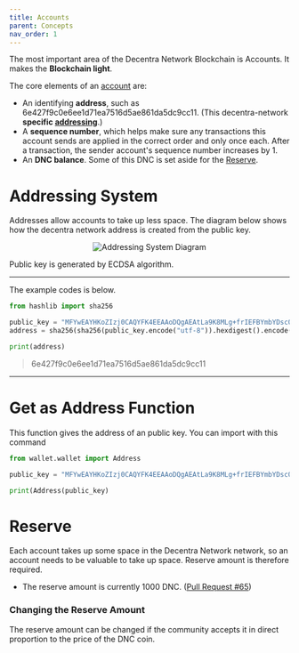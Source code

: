 ```yaml
---
title: Accounts
parent: Concepts
nav_order: 1
---
```


The most important area of the Decentra Network Blockchain is Accounts. It makes the **Blockchain light**.

The core elements of an [account](https://github.com/Decentra-Network/Decentra-Network/blob/master/decentra_network/accounts/account.py#L19) are:

- An identifying **address**, such as 6e427f9c0e6ee1d71ea7516d5ae861da5dc9cc11. (This decentra-network **specific [addressing](#addressing-system)**.)
- A **sequence number**, which helps make sure any transactions this account sends are applied in the correct order and only once each. After a transaction, the sender account's sequence number increases by 1.
- An **DNC balance**. Some of this DNC is set aside for the [Reserve](#reserve).

# Addressing System

Addresses allow accounts to take up less space.
The diagram below shows how the decentra network address is created from the public key.

<p align="center">
    <img src="https://user-images.githubusercontent.com/41792982/121060769-bf7f1f80-c7cb-11eb-9c22-4f32a9b9ed7c.png" alt="Addressing System Diagram">
</p>

Public key is generated by ECDSA algorithm.

---

The example codes is below.

```python
from hashlib import sha256

public_key = "MFYwEAYHKoZIzj0CAQYFK4EEAAoDQgAEAtLa9K8MLg+frIEFBYmbYDsc0INqXedAF8SlpEGQQmOSjKV+6MxpVP53bl6elalJfCMV33WhqAelf3qkx+QHvw=="
address = sha256(sha256(public_key.encode("utf-8")).hexdigest().encode("utf-8")).hexdigest()[-40:]

print(address)
```

> 6e427f9c0e6ee1d71ea7516d5ae861da5dc9cc11

---

# Get as Address Function

This function gives the address of an public key.
You can import with this command

```python
from wallet.wallet import Address

public_key = "MFYwEAYHKoZIzj0CAQYFK4EEAAoDQgAEAtLa9K8MLg+frIEFBYmbYDsc0INqXedAF8SlpEGQQmOSjKV+6MxpVP53bl6elalJfCMV33WhqAelf3qkx+QHvw=="

print(Address(public_key)
```

# Reserve

Each account takes up some space in the Decentra Network network, so an account needs to be valuable to take up space. Reserve amount is therefore required.

- The reserve amount is currently 1000 DNC. ([Pull Request #65](https://github.com/Decentra-Network/Decentra-Network/commit/dead29d08e96fea738911b1cd90fe7d2d0a62c44#diff-17332442b68875a6b66bd4989c8ed80c22ce1c836445aa7042145b0c0627cf30R64))

### Changing the Reserve Amount

The reserve amount can be changed if the community accepts it in direct proportion to the price of the DNC coin.
